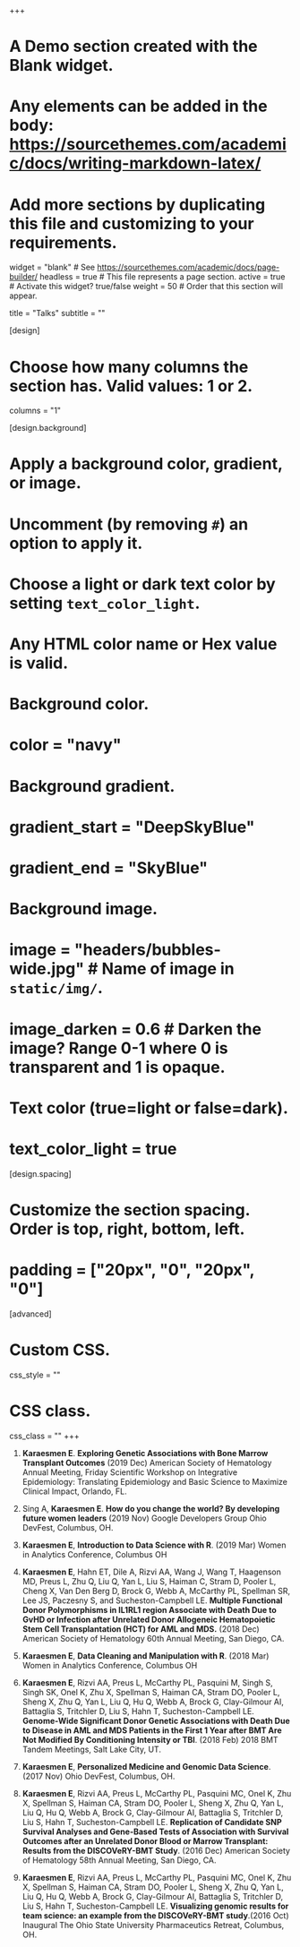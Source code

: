 +++
# A Demo section created with the Blank widget.
# Any elements can be added in the body: https://sourcethemes.com/academic/docs/writing-markdown-latex/
# Add more sections by duplicating this file and customizing to your requirements.

widget = "blank"  # See https://sourcethemes.com/academic/docs/page-builder/
headless = true  # This file represents a page section.
active = true  # Activate this widget? true/false
weight = 50  # Order that this section will appear.

title = "Talks"
subtitle = ""

[design]
  # Choose how many columns the section has. Valid values: 1 or 2.
  columns = "1"

[design.background]
  # Apply a background color, gradient, or image.
  #   Uncomment (by removing `#`) an option to apply it.
  #   Choose a light or dark text color by setting `text_color_light`.
  #   Any HTML color name or Hex value is valid.

  # Background color.
  # color = "navy"
  
  # Background gradient.
  # gradient_start = "DeepSkyBlue"
  # gradient_end = "SkyBlue"
  
  # Background image.
  # image = "headers/bubbles-wide.jpg"  # Name of image in `static/img/`.
  # image_darken = 0.6  # Darken the image? Range 0-1 where 0 is transparent and 1 is opaque.

  # Text color (true=light or false=dark).
  # text_color_light = true

[design.spacing]
  # Customize the section spacing. Order is top, right, bottom, left.
  # padding = ["20px", "0", "20px", "0"]

[advanced]
 # Custom CSS. 
 css_style = ""
 
 # CSS class.
 css_class = ""
+++

1. **Karaesmen E**. **Exploring Genetic Associations with Bone Marrow Transplant Outcomes** (2019 Dec) American Society of Hematology Annual Meeting, Friday Scientific Workshop on Integrative Epidemiology: Translating Epidemiology and Basic Science to Maximize Clinical Impact, Orlando, FL. 	

1. Sing A, **Karaesmen E**. **How do you change the world? By developing future women leaders** (2019 Nov) Google Developers Group Ohio DevFest, Columbus, OH.

1. **Karaesmen E**, **Introduction to Data Science with R**. (2019 Mar) Women in Analytics Conference, Columbus OH         

1. **Karaesmen E**, Hahn ET, Dile A, Rizvi AA, Wang J, Wang T, Haagenson MD, Preus L, Zhu Q, Liu Q, Yan L, Liu S, Haiman C, Stram D, Pooler L, Cheng X, Van Den Berg D, Brock G, Webb A, McCarthy PL, Spellman SR, Lee JS, Paczesny S, and Sucheston-Campbell LE. **Multiple Functional Donor Polymorphisms in IL1RL1 region Associate with Death Due to GvHD or Infection after Unrelated Donor Allogeneic Hematopoietic Stem Cell Transplantation (HCT) for AML and MDS.** (2018 Dec) American Society of Hematology 60th Annual Meeting, San Diego, CA.      
    
1. **Karaesmen E**, **Data Cleaning and Manipulation with R**. (2018 Mar)  Women in Analytics Conference, Columbus OH      
    
1. **Karaesmen E**, Rizvi AA, Preus L, McCarthy PL, Pasquini M, Singh S, Singh SK, Onel K, Zhu X, Spellman S, Haiman CA, Stram DO, Pooler L, Sheng X, Zhu Q, Yan L, Liu Q, Hu Q, Webb A, Brock G, Clay-Gilmour AI, Battaglia S, Tritchler D, Liu S, Hahn T, Sucheston-Campbell LE. **Genome-Wide Significant Donor Genetic Associations with Death Due to Disease in AML and MDS Patients in the First 1 Year after BMT Are Not Modified By Conditioning Intensity or TBI**. (2018 Feb) 2018 BMT Tandem Meetings, Salt Lake City, UT.    
    
1. **Karaesmen E**, **Personalized Medicine and Genomic Data Science**. (2017 Nov) Ohio DevFest, Columbus, OH.       
    
1. **Karaesmen E**, Rizvi AA, Preus L, McCarthy PL, Pasquini MC, Onel K, Zhu X, Spellman S, Haiman CA, Stram DO, Pooler L, Sheng X, Zhu Q, Yan L, Liu Q, Hu Q, Webb A, Brock G, Clay-Gilmour AI, Battaglia S, Tritchler D, Liu S, Hahn T, Sucheston-Campbell LE. **Replication of Candidate SNP Survival Analyses and Gene-Based Tests of Association with Survival Outcomes after an Unrelated Donor Blood or Marrow Transplant: Results from the DISCOVeRY-BMT Study**. (2016 Dec) American Society of Hematology 58th Annual Meeting, San Diego, CA.
    
1. **Karaesmen E**, Rizvi AA, Preus L, McCarthy PL, Pasquini MC, Onel K, Zhu X, Spellman S, Haiman CA, Stram DO, Pooler L, Sheng X, Zhu Q, Yan L, Liu Q, Hu Q, Webb A, Brock G, Clay-Gilmour AI, Battaglia S, Tritchler D, Liu S, Hahn T, Sucheston-Campbell LE. **Visualizing genomic results for team science: an example from the DISCOVeRY-BMT study**.(2016 Oct) Inaugural The Ohio State University Pharmaceutics Retreat, Columbus, OH.

  # 
